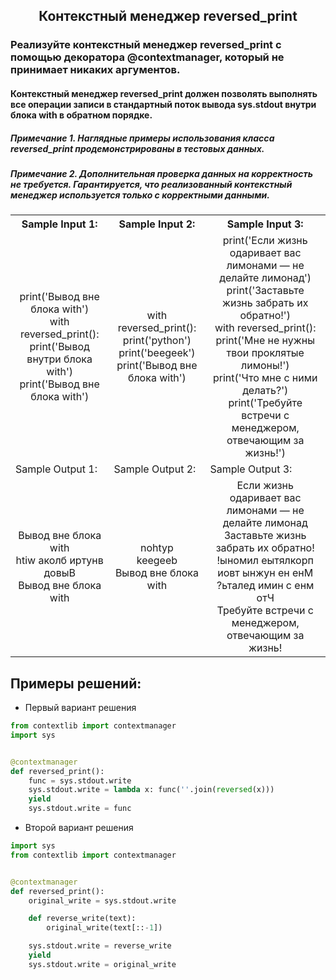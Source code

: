 <h2 style="text-align:center">Контекстный менеджер reversed_print</h2>

### Реализуйте контекстный менеджер reversed_print с помощью декоратора @contextmanager, который не принимает никаких аргументов.

#### Контекстный менеджер reversed_print должен позволять выполнять все операции записи в стандартный поток вывода sys.stdout внутри блока with в обратном порядке.

##### Примечание 1. Наглядные примеры использования класса reversed_print продемонстрированы в тестовых данных.
##### Примечание 2. Дополнительная проверка данных на корректность не требуется. Гарантируется, что реализованный контекстный менеджер используется только с корректными данными.

<table align="center">
  <tbody>
    <tr>
      <th>Sample Input 1: </th>
      <th>Sample Input 2: </th>
      <th>Sample Input 3: </th>
    </tr>
    <tr>
      <td align="center">print('Вывод вне блока with')<br>
                          with reversed_print():<br>
                              print('Вывод внутри блока with')<br>
                          print('Вывод вне блока with')<br></td>
      <td align="center">with reversed_print():<br>
                              print('python')<br>
                              print('beegeek')<br>
                          print('Вывод вне блока with')<br></td>
      <td align="center">print('Если жизнь одаривает вас лимонами — не делайте лимонад')<br>
                          print('Заставьте жизнь забрать их обратно!')<br>
                          with reversed_print():<br>
                              print('Мне не нужны твои проклятые лимоны!')<br>
                              print('Что мне с ними делать?')<br>
                          print('Требуйте встречи с менеджером, отвечающим за жизнь!')<br></td>
    </tr>
    <tr>
      <td>Sample Output 1:</td>
      <td>Sample Output 2:</td>
      <td>Sample Output 3:</td>
      </tr>
    <tr>
      <td align="center">
                        Вывод вне блока with<br>
                        htiw аколб иртунв довыВ<br>
                        Вывод вне блока with<br>
      </td>
      <td align="center">
                        nohtyp<br>
                        keegeeb<br>
                        Вывод вне блока with<br>
      </td>
      <td align="center">
                        Если жизнь одаривает вас лимонами — не делайте лимонад<br>
                          Заставьте жизнь забрать их обратно!<br>
                          !ыномил еытялкорп иовт ынжун ен енМ<br>
                          ?ьталед имин с енм отЧ<br>
                          Требуйте встречи с менеджером, отвечающим за жизнь!<br>
      </td>
    </tr>
  </tbody>
</table>



## Примеры решений:
* Первый вариант решения
```python
from contextlib import contextmanager
import sys


@contextmanager
def reversed_print():
    func = sys.stdout.write
    sys.stdout.write = lambda x: func(''.join(reversed(x)))
    yield
    sys.stdout.write = func
```
* Второй вариант решения

```python
import sys
from contextlib import contextmanager


@contextmanager
def reversed_print():
    original_write = sys.stdout.write

    def reverse_write(text):
        original_write(text[::-1])

    sys.stdout.write = reverse_write
    yield
    sys.stdout.write = original_write
```


